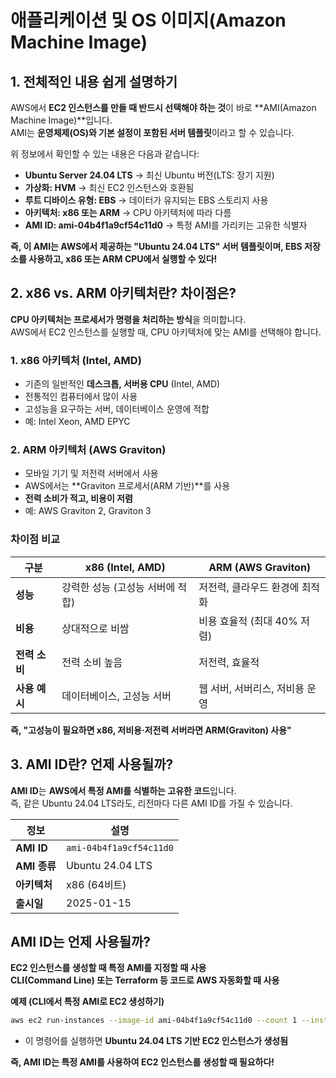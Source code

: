 # 애플리케이션 및 OS 이미지(Amazon Machine Image)

## 1. 전체적인 내용 쉽게 설명하기

AWS에서 **EC2 인스턴스를 만들 때 반드시 선택해야 하는 것**이 바로 **AMI(Amazon Machine Image)**입니다.  
AMI는 **운영체제(OS)와 기본 설정이 포함된 서버 템플릿**이라고 할 수 있습니다.

위 정보에서 확인할 수 있는 내용은 다음과 같습니다:

- **Ubuntu Server 24.04 LTS** → 최신 Ubuntu 버전(LTS: 장기 지원)
- **가상화: HVM** → 최신 EC2 인스턴스와 호환됨
- **루트 디바이스 유형: EBS** → 데이터가 유지되는 EBS 스토리지 사용
- **아키텍처: x86 또는 ARM** → CPU 아키텍처에 따라 다름
- **AMI ID: ami-04b4f1a9cf54c11d0** → 특정 AMI를 가리키는 고유한 식별자

**즉, 이 AMI는 AWS에서 제공하는 "Ubuntu 24.04 LTS" 서버 템플릿이며, EBS 저장소를 사용하고, x86 또는 ARM CPU에서 실행할 수 있다!**

## 2. x86 vs. ARM 아키텍처란? 차이점은?

**CPU 아키텍처는 프로세서가 명령을 처리하는 방식**을 의미합니다.  
AWS에서 EC2 인스턴스를 실행할 때, CPU 아키텍처에 맞는 AMI를 선택해야 합니다.

### 1. x86 아키텍처 (Intel, AMD)

- 기존의 일반적인 **데스크톱, 서버용 CPU** (Intel, AMD)
- 전통적인 컴퓨터에서 많이 사용
- 고성능을 요구하는 서버, 데이터베이스 운영에 적합
- 예: Intel Xeon, AMD EPYC

### 2. ARM 아키텍처 (AWS Graviton)

- 모바일 기기 및 저전력 서버에서 사용
- AWS에서는 **Graviton 프로세서(ARM 기반)**를 사용
- **전력 소비가 적고, 비용이 저렴**
- 예: AWS Graviton 2, Graviton 3

### 차이점 비교

| 구분          | x86 (Intel, AMD)                 | ARM (AWS Graviton)                         |
| ------------- | -------------------------------- | ------------------------------ |
| **성능**      | 강력한 성능 (고성능 서버에 적합) | 저전력, 클라우드 환경에 최적화 |
| **비용**      | 상대적으로 비쌈                  | 비용 효율적 (최대 40% 저렴)    |
| **전력 소비** | 전력 소비 높음                   | 저전력, 효율적                 |
| **사용 예시** | 데이터베이스, 고성능 서버        | 웹 서버, 서버리스, 저비용 운영 |

**즉, "고성능이 필요하면 x86, 저비용·저전력 서버라면 ARM(Graviton) 사용"**

## 3. AMI ID란? 언제 사용될까?

**AMI ID**는 **AWS에서 특정 AMI를 식별하는 고유한 코드**입니다.  
즉, 같은 Ubuntu 24.04 LTS라도, 리전마다 다른 AMI ID를 가질 수 있습니다.

| 정보         | 설명                    |
| ------------ | ----------------------- |
| **AMI ID**   | `ami-04b4f1a9cf54c11d0` |
| **AMI 종류** | Ubuntu 24.04 LTS        |
| **아키텍처** | x86 (64비트)            |
| **출시일**   | 2025-01-15              |

## AMI ID는 언제 사용될까?

**EC2 인스턴스를 생성할 때 특정 AMI를 지정할 때 사용**  
**CLI(Command Line) 또는 Terraform 등 코드로 AWS 자동화할 때 사용**

**예제 (CLI에서 특정 AMI로 EC2 생성하기)**

```bash
aws ec2 run-instances --image-id ami-04b4f1a9cf54c11d0 --count 1 --instance-type t2.micro
```

- 이 명령어를 실행하면 **Ubuntu 24.04 LTS 기반 EC2 인스턴스가 생성됨**

**즉, AMI ID는 특정 AMI를 사용하여 EC2 인스턴스를 생성할 때 필요하다!**